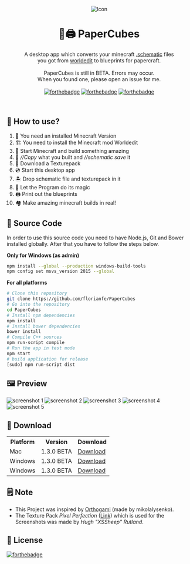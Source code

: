 
<p align="center">
  <img alt="Icon" src="https://florianfe.github.io/screenshots/PaperCubes/icon.png">
  <h1 align="center">🏡🖨 PaperCubes</h1>
  <p align="center">
A desktop app which converts your minecraft <a href="http://www.minecraft-schematics.com/worldedit/tutorial/">.schematic</a> files <br>you got from <a href="https://github.com/sk89q/WorldEdit">worldedit</a> to blueprints for papercraft.
  <br><br>
  PaperCubes is still in BETA. Errors may occur. <br> When you found one, please open an issue for me. <br><br>
  <a href="http://forthebadge.com"><img alt="forthebadge" src="http://forthebadge.com/images/badges/built-with-love.svg"></a>
  <a href="http://forthebadge.com"><img alt="forthebadge" src="http://forthebadge.com/images/badges/uses-js.svg"></a>
  <a href="http://forthebadge.com"><img alt="forthebadge" src="http://forthebadge.com/images/badges/made-with-c-plus-plus.svg"></a>
  </p>
</p>


<br>

## 🚀 How to use?
1. 🏡 You need an installed Minecraft Version
2. 🏗 You need to install the Minecraft mod Worldedit
3. 🔨 Start Minecraft and build something amazing 
4. 💾 *//Copy* what you built and *//schematic save* it
5. 🌴 Download a Texturepack
6. 💿 Start this desktop app
7. 🏝 Drop schematic file and texturepack in it
8. 🌟 Let the Program do its magic
9. 🖨 Print out the blueprints
10. 🏘 Make amazing minecraft builds in real!

## 📝 Source Code
In order to use this source code you need to have Node.js, Git and Bower installed globally. After that you have to follow the steps below. 

<b>Only for Windows (as admin)</b>
```bash
npm install --global --production windows-build-tools
npm config set msvs_version 2015 --global
```

<b>For all platforms</b>
```bash
# Clone this repository
git clone https://github.com/florianfe/PaperCubes
# Go into the repository
cd PaperCubes
# Install npm dependencies
npm install
# Install bower dependencies
bower install
# Compile C++ sources
npm run-script compile
# Run the app in test mode
npm start
# build application for release
[sudo] npm run-script dist
```

## 🖼 Preview

![screenshot 1](https://florianfe.github.io/screenshots/PaperCubes/screenshot%201.png)
![screenshot 2](https://florianfe.github.io/screenshots/PaperCubes/screenshot%202.png)
![screenshot 3](https://florianfe.github.io/screenshots/PaperCubes/screenshot%203.png)
![screenshot 4](https://florianfe.github.io/screenshots/PaperCubes/screenshot%204.png)
![screenshot 5](https://florianfe.github.io/screenshots/PaperCubes/screenshot%206.png)

## 💾 Download

<table align="center">
  <tr>
    <th>Platform</th>
    <th>Version</th>
    <th>Download</td>
  </tr>
  <tr>
    <td>Mac</td>
    <td>1.3.0 BETA</td>
    <td><a href="https://github.com/FlorianFe/PaperCubes/releases/download/v1.3.0-beta/PaperCubes.dmg">Download</a></td>
  </tr>
  <tr>
    <td>Windows</td>
    <td>1.3.0 BETA</td>
    <td><a href="https://github.com/FlorianFe/PaperCubes/releases/download/v1.3.0-beta/PaperCubes.exe">Download</a></td>
  </tr>
  <tr>
    <td>Windows</td>
    <td>1.3.0 BETA</td>
    <td><a href="https://github.com/FlorianFe/PaperCubes/releases/download/v1.3.0-beta/PaperCubes_amd64.deb">Download</a></td>
  </tr>
</table>

## 🗒 Note
- This Project was inspired by [Orthogami](https://github.com/mikolalysenko/orthogami) (made by mikolalysenko).
- The Texture Pack <i>Pixel Perfection</i> ([Link](http://www.minecraftforum.net/forums/mapping-and-modding-java-edition/resource-packs/1242533-pixel-perfection-now-with-polar-bears-1-11)) which is used for the Screenshots was made by <i>Hugh "XSSheep" Rutland</i>.

## 📖 License
[![forthebadge](http://forthebadge.com/images/badges/cc-nc.svg)](https://creativecommons.org/licenses/by-nc/3.0/)
